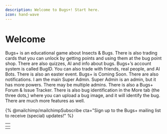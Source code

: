 ```yaml
---
description: Welcome to Bugs+! Start here.
icon: hand-wave
---
```


# Welcome

Bugs+ is an educational game about Insects & Bugs. There is also trading cards that you can unlock by getting points and using them at the bug point shop. There are also quizzes, AI and info about bugs. Bugs+’s account system is called BugID. You can also trade with friends, real people, and AI Bots. There is also an easter event. Bugs+ is Coming Soon. There are also notifications. I am the main Super Admin. Super Admin is an admin, but it has more powers. There may be multiple admins. There is also a Bugs+ Forum & Issue Tracker. There is also bug identification in the More tab (the three dots,) where you can upload a bug image, and it will identify the bug. There are much more features as well.

{% @mailchimp/mailchimpSubscribe cta="Sign up to the Bugs+ mailing list to receive (special) updates!" %}

<table data-view="cards"><thead><tr><th></th></tr></thead><tbody><tr><td></td></tr></tbody></table>




